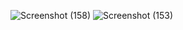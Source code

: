 ![Screenshot (158)](https://github.com/user-attachments/assets/d973f29e-f538-45c0-bcf4-7f3e4fa0d3ff)
![Screenshot (153)](https://github.com/user-attachments/assets/bf1bcaf6-0df7-4a71-9f2e-98c5fd036626)
